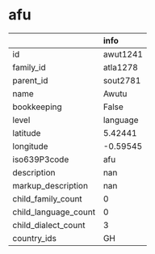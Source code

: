 # afu
|                      | info     |
|:---------------------|:---------|
| id                   | awut1241 |
| family_id            | atla1278 |
| parent_id            | sout2781 |
| name                 | Awutu    |
| bookkeeping          | False    |
| level                | language |
| latitude             | 5.42441  |
| longitude            | -0.59545 |
| iso639P3code         | afu      |
| description          | nan      |
| markup_description   | nan      |
| child_family_count   | 0        |
| child_language_count | 0        |
| child_dialect_count  | 3        |
| country_ids          | GH       |